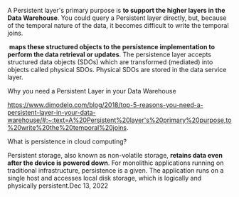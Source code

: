 A Persistent layer's primary purpose is **to support the higher layers in the Data Warehouse**. You could query a Persistent layer directly, but, because of the temporal nature of the data, it becomes difficult to write the temporal joins.

 **maps these structured objects to the persistence implementation to perform the data retrieval or updates**. The persistence layer accepts structured data objects (SDOs) which are transformed (mediated) into objects called physical SDOs. Physical SDOs are stored in the data service layer.


Why you need a Persistent Layer in your Data Warehouse

https://www.dimodelo.com/blog/2018/top-5-reasons-you-need-a-persistent-layer-in-your-data-warehouse/#:~:text=A%20Persistent%20layer's%20primary%20purpose,to%20write%20the%20temporal%20joins.


What is persistence in cloud computing?

Persistent storage, also known as non-volatile storage, **retains data even after the device is powered down**. For monolithic applications running on traditional infrastructure, persistence is a given. The application runs on a single host and accesses local disk storage, which is logically and physically persistent.Dec 13, 2022
